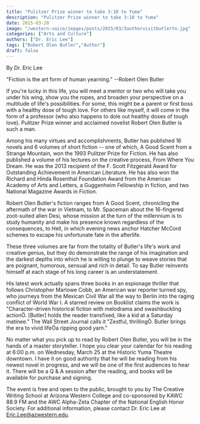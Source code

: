 ```yaml
---
title: "Pulitzer Prize winner to take 3:10 to Yuma"
description: "Pulitzer Prize winner to take 3:10 to Yuma"
date: 2015-03-20
image: "/western-voice/images/posts/2015/03/3authorvisitbutlertn.jpg"
categories: ["Arts and Culture"]
authors: ["Dr. Eric Lee"]
tags: ["Robert Olen Butler","Author"]
draft: false
---
```

By Dr. Eric Lee

"Fiction is the art form of human yearning." --Robert Olen Butler

If you're lucky in this life, you will meet a mentor or two who will take you under his wing, show you the ropes, and broaden your perspective on a multitude of life's possibilities. For some, this might be a parent or first boss with a healthy dose of tough love. For others like myself, it will come in the form of a professor (who also happens to dole out healthy doses of tough love). Pulitzer Prize winner and acclaimed novelist Robert Olen Butler is such a man.

Among his many virtues and accomplishments, Butler has published 16 novels and 6 volumes of short fiction -- one of which, A Good Scent from a Strange Mountain, won the 1993 Pulitzer Prize for Fiction. He has also published a volume of his lectures on the creative process, From Where You Dream. He was the 2013 recipient of the F. Scott Fitzgerald Award for Outstanding Achievement in American Literature. He has also won the Richard and Hinda Rosenthal Foundation Award from the American Academy of Arts and Letters, a Guggenheim Fellowship in fiction, and two National Magazine Awards in Fiction.

Robert Olen Butler's fiction ranges from A Good Scent, chronicling the aftermath of the war in Vietnam, to Mr. Spaceman about the 16-fingered zoot-suited alien Desi, whose mission at the turn of the millennium is to study humanity and make his presence known regardless of the consequences, to Hell, in which evening news anchor Hatcher McCord schemes to escape his unfortunate fate in the afterlife.

These three volumes are far from the totality of Butler's life's work and creative genius, but they do demonstrate the range of his imagination and the darkest depths into which he is willing to plunge to weave stories that are poignant, humorous, sensual and rich in detail. To say Butler reinvents himself at each stage of his long career is an understatement.

His latest work actually spans three books in an espionage thriller that follows Christopher Marlowe Cobb, an American war reporter turned spy, who journeys from the Mexican Civil War all the way to Berlin into the raging conflict of World War I. A starred review on Booklist claims the work is "Character-driven historical fiction with melodrama and swashbuckling actionÖ. [Butler] holds the reader transfixed, like a kid at a Saturday matinee." The Wall Street Journal calls it "Zestful, thrillingÖ. Butler brings the era to vivid lifeÖa ripping good yarn."

No matter what you pick up to read by Robert Olen Butler, you will be in the hands of a master storyteller. I hope you clear your calendar for his reading at 6:00 p.m. on Wednesday, March 25 at the Historic Yuma Theatre downtown. I have it on good authority that he will be reading from his newest novel in progress, and we will be one of the first audiences to hear it. There will be a Q & A session after the reading, and books will be available for purchase and signing.

The event is free and open to the public, brought to you by The Creative Writing School at Arizona Western College and co-sponsored by KAWC 88.9 FM and the AWC Alpha-Zeta Chapter of the National English Honor Society. For additional information, please contact Dr. Eric Lee at Eric.Lee@azwestern.edu.